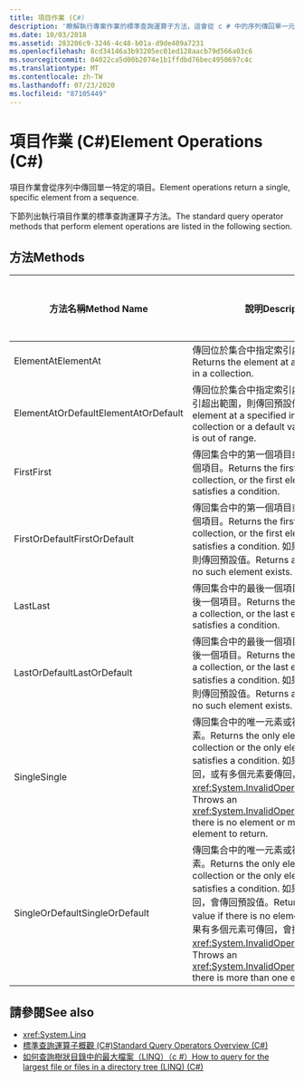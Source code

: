 ```yaml
---
title: 項目作業 (C#)
description: '瞭解執行專案作業的標準查詢運算子方法，這會從 c # 中的序列傳回單一元素。'
ms.date: 10/03/2018
ms.assetid: 283206c9-3246-4c48-b01a-d9de409a7231
ms.openlocfilehash: 8cd34146a3b93205ec01ed128aacb79d566a03c6
ms.sourcegitcommit: 04022ca5d00b2074e1b1ffdbd76bec4950697c4c
ms.translationtype: MT
ms.contentlocale: zh-TW
ms.lasthandoff: 07/23/2020
ms.locfileid: "87105449"
---
```

# <a name="element-operations-c"></a><span data-ttu-id="39ed8-103">項目作業 (C#)</span><span class="sxs-lookup"><span data-stu-id="39ed8-103">Element Operations (C#)</span></span>

<span data-ttu-id="39ed8-104">項目作業會從序列中傳回單一特定的項目。</span><span class="sxs-lookup"><span data-stu-id="39ed8-104">Element operations return a single, specific element from a sequence.</span></span>  
  
 <span data-ttu-id="39ed8-105">下節列出執行項目作業的標準查詢運算子方法。</span><span class="sxs-lookup"><span data-stu-id="39ed8-105">The standard query operator methods that perform element operations are listed in the following section.</span></span>  
  
## <a name="methods"></a><span data-ttu-id="39ed8-106">方法</span><span class="sxs-lookup"><span data-stu-id="39ed8-106">Methods</span></span>  
  
|<span data-ttu-id="39ed8-107">方法名稱</span><span class="sxs-lookup"><span data-stu-id="39ed8-107">Method Name</span></span>|<span data-ttu-id="39ed8-108">說明</span><span class="sxs-lookup"><span data-stu-id="39ed8-108">Description</span></span>|<span data-ttu-id="39ed8-109">C# 查詢運算式語法</span><span class="sxs-lookup"><span data-stu-id="39ed8-109">C# Query Expression Syntax</span></span>|<span data-ttu-id="39ed8-110">相關資訊</span><span class="sxs-lookup"><span data-stu-id="39ed8-110">More Information</span></span>|  
|-----------------|-----------------|---------------------------------|----------------------|  
|<span data-ttu-id="39ed8-111">ElementAt</span><span class="sxs-lookup"><span data-stu-id="39ed8-111">ElementAt</span></span>|<span data-ttu-id="39ed8-112">傳回位於集合中指定索引處的項目。</span><span class="sxs-lookup"><span data-stu-id="39ed8-112">Returns the element at a specified index in a collection.</span></span>|<span data-ttu-id="39ed8-113">不適用。</span><span class="sxs-lookup"><span data-stu-id="39ed8-113">Not applicable.</span></span>|<xref:System.Linq.Enumerable.ElementAt%2A?displayProperty=nameWithType><br /><br /> <xref:System.Linq.Queryable.ElementAt%2A?displayProperty=nameWithType>|  
|<span data-ttu-id="39ed8-114">ElementAtOrDefault</span><span class="sxs-lookup"><span data-stu-id="39ed8-114">ElementAtOrDefault</span></span>|<span data-ttu-id="39ed8-115">傳回位於集合中指定索引處的項目；如果索引超出範圍，則傳回預設值。</span><span class="sxs-lookup"><span data-stu-id="39ed8-115">Returns the element at a specified index in a collection or a default value if the index is out of range.</span></span>|<span data-ttu-id="39ed8-116">不適用。</span><span class="sxs-lookup"><span data-stu-id="39ed8-116">Not applicable.</span></span>|<xref:System.Linq.Enumerable.ElementAtOrDefault%2A?displayProperty=nameWithType><br /><br /> <xref:System.Linq.Queryable.ElementAtOrDefault%2A?displayProperty=nameWithType>|  
|<span data-ttu-id="39ed8-117">First</span><span class="sxs-lookup"><span data-stu-id="39ed8-117">First</span></span>|<span data-ttu-id="39ed8-118">傳回集合中的第一個項目或符合條件的第一個項目。</span><span class="sxs-lookup"><span data-stu-id="39ed8-118">Returns the first element of a collection, or the first element that satisfies a condition.</span></span>|<span data-ttu-id="39ed8-119">不適用。</span><span class="sxs-lookup"><span data-stu-id="39ed8-119">Not applicable.</span></span>|<xref:System.Linq.Enumerable.First%2A?displayProperty=nameWithType><br /><br /> <xref:System.Linq.Queryable.First%2A?displayProperty=nameWithType>|  
|<span data-ttu-id="39ed8-120">FirstOrDefault</span><span class="sxs-lookup"><span data-stu-id="39ed8-120">FirstOrDefault</span></span>|<span data-ttu-id="39ed8-121">傳回集合中的第一個項目或符合條件的第一個項目。</span><span class="sxs-lookup"><span data-stu-id="39ed8-121">Returns the first element of a collection, or the first element that satisfies a condition.</span></span> <span data-ttu-id="39ed8-122">如果沒有這類項目，則傳回預設值。</span><span class="sxs-lookup"><span data-stu-id="39ed8-122">Returns a default value if no such element exists.</span></span>|<span data-ttu-id="39ed8-123">不適用。</span><span class="sxs-lookup"><span data-stu-id="39ed8-123">Not applicable.</span></span>|<xref:System.Linq.Enumerable.FirstOrDefault%2A?displayProperty=nameWithType><br /><br /> <xref:System.Linq.Queryable.FirstOrDefault%2A?displayProperty=nameWithType><br /><br /> <xref:System.Linq.Queryable.FirstOrDefault%60%601%28System.Linq.IQueryable%7B%60%600%7D%29?displayProperty=nameWithType>|  
|<span data-ttu-id="39ed8-124">Last</span><span class="sxs-lookup"><span data-stu-id="39ed8-124">Last</span></span>|<span data-ttu-id="39ed8-125">傳回集合中的最後一個項目或符合條件的最後一個項目。</span><span class="sxs-lookup"><span data-stu-id="39ed8-125">Returns the last element of a collection, or the last element that satisfies a condition.</span></span>|<span data-ttu-id="39ed8-126">不適用。</span><span class="sxs-lookup"><span data-stu-id="39ed8-126">Not applicable.</span></span>|<xref:System.Linq.Enumerable.Last%2A?displayProperty=nameWithType><br /><br /> <xref:System.Linq.Queryable.Last%2A?displayProperty=nameWithType>|  
|<span data-ttu-id="39ed8-127">LastOrDefault</span><span class="sxs-lookup"><span data-stu-id="39ed8-127">LastOrDefault</span></span>|<span data-ttu-id="39ed8-128">傳回集合中的最後一個項目或符合條件的最後一個項目。</span><span class="sxs-lookup"><span data-stu-id="39ed8-128">Returns the last element of a collection, or the last element that satisfies a condition.</span></span> <span data-ttu-id="39ed8-129">如果沒有這類項目，則傳回預設值。</span><span class="sxs-lookup"><span data-stu-id="39ed8-129">Returns a default value if no such element exists.</span></span>|<span data-ttu-id="39ed8-130">不適用。</span><span class="sxs-lookup"><span data-stu-id="39ed8-130">Not applicable.</span></span>|<xref:System.Linq.Enumerable.LastOrDefault%2A?displayProperty=nameWithType><br /><br /> <xref:System.Linq.Queryable.LastOrDefault%2A?displayProperty=nameWithType>|  
|<span data-ttu-id="39ed8-131">Single</span><span class="sxs-lookup"><span data-stu-id="39ed8-131">Single</span></span>|<span data-ttu-id="39ed8-132">傳回集合中的唯一元素或符合條件的唯一元素。</span><span class="sxs-lookup"><span data-stu-id="39ed8-132">Returns the only element of a collection or the only element that satisfies a condition.</span></span> <span data-ttu-id="39ed8-133">如果沒有元素可傳回，或有多個元素要傳回，則會擲回 <xref:System.InvalidOperationException>。</span><span class="sxs-lookup"><span data-stu-id="39ed8-133">Throws an <xref:System.InvalidOperationException> if there is no element or more than one element to return.</span></span> |<span data-ttu-id="39ed8-134">不適用。</span><span class="sxs-lookup"><span data-stu-id="39ed8-134">Not applicable.</span></span>|<xref:System.Linq.Enumerable.Single%2A?displayProperty=nameWithType><br /><br /> <xref:System.Linq.Queryable.Single%2A?displayProperty=nameWithType>|  
|<span data-ttu-id="39ed8-135">SingleOrDefault</span><span class="sxs-lookup"><span data-stu-id="39ed8-135">SingleOrDefault</span></span>|<span data-ttu-id="39ed8-136">傳回集合中的唯一元素或符合條件的唯一元素。</span><span class="sxs-lookup"><span data-stu-id="39ed8-136">Returns the only element of a collection or the only element that satisfies a condition.</span></span> <span data-ttu-id="39ed8-137">如果沒有元素可傳回，會傳回預設值。</span><span class="sxs-lookup"><span data-stu-id="39ed8-137">Returns a default value if there is no element to return.</span></span> <span data-ttu-id="39ed8-138">如果有多個元素可傳回，會擲回 <xref:System.InvalidOperationException>。</span><span class="sxs-lookup"><span data-stu-id="39ed8-138">Throws an <xref:System.InvalidOperationException> if there is more than one element to return.</span></span> |<span data-ttu-id="39ed8-139">不適用。</span><span class="sxs-lookup"><span data-stu-id="39ed8-139">Not applicable.</span></span>|<xref:System.Linq.Enumerable.SingleOrDefault%2A?displayProperty=nameWithType><br /><br /> <xref:System.Linq.Queryable.SingleOrDefault%2A?displayProperty=nameWithType>|  
  
## <a name="see-also"></a><span data-ttu-id="39ed8-140">請參閱</span><span class="sxs-lookup"><span data-stu-id="39ed8-140">See also</span></span>

- <xref:System.Linq>
- [<span data-ttu-id="39ed8-141">標準查詢運算子概觀 (C#)</span><span class="sxs-lookup"><span data-stu-id="39ed8-141">Standard Query Operators Overview (C#)</span></span>](./standard-query-operators-overview.md)
- [<span data-ttu-id="39ed8-142">如何查詢樹狀目錄中的最大檔案（LINQ）（c #）</span><span class="sxs-lookup"><span data-stu-id="39ed8-142">How to query for the largest file or files in a directory tree (LINQ) (C#)</span></span>](./how-to-query-for-the-largest-file-or-files-in-a-directory-tree-linq.md)
